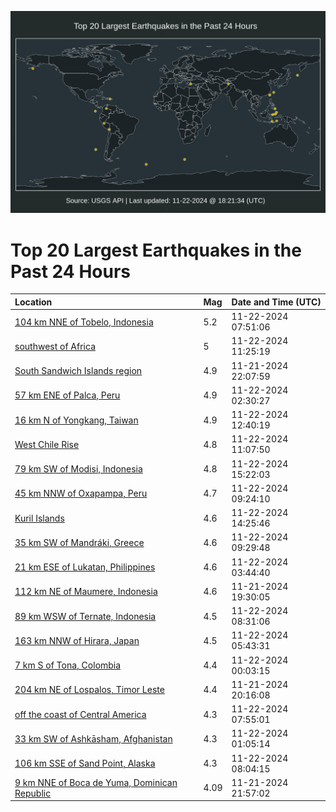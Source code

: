 ![Map](./map.png)

# Top 20 Largest Earthquakes in the Past 24 Hours

| Location | Mag | Date and Time (UTC) |
|:---|:---|:---|
| [104 km NNE of Tobelo, Indonesia](https://earthquake.usgs.gov/earthquakes/eventpage/us6000p6y6) | 5.2 | 11-22-2024 07:51:06 |
| [southwest of Africa](https://earthquake.usgs.gov/earthquakes/eventpage/us6000p6z5) | 5 | 11-22-2024 11:25:19 |
| [South Sandwich Islands region](https://earthquake.usgs.gov/earthquakes/eventpage/us6000p6vm) | 4.9 | 11-21-2024 22:07:59 |
| [57 km ENE of Palca, Peru](https://earthquake.usgs.gov/earthquakes/eventpage/us6000p6x2) | 4.9 | 11-22-2024 02:30:27 |
| [16 km N of Yongkang, Taiwan](https://earthquake.usgs.gov/earthquakes/eventpage/us6000p6ze) | 4.9 | 11-22-2024 12:40:19 |
| [West Chile Rise](https://earthquake.usgs.gov/earthquakes/eventpage/us6000p6z0) | 4.8 | 11-22-2024 11:07:50 |
| [79 km SW of Modisi, Indonesia](https://earthquake.usgs.gov/earthquakes/eventpage/us6000p6zn) | 4.8 | 11-22-2024 15:22:03 |
| [45 km NNW of Oxapampa, Peru](https://earthquake.usgs.gov/earthquakes/eventpage/us6000p6yn) | 4.7 | 11-22-2024 09:24:10 |
| [Kuril Islands](https://earthquake.usgs.gov/earthquakes/eventpage/us6000p6zh) | 4.6 | 11-22-2024 14:25:46 |
| [35 km SW of Mandráki, Greece](https://earthquake.usgs.gov/earthquakes/eventpage/us6000p6yq) | 4.6 | 11-22-2024 09:29:48 |
| [21 km ESE of Lukatan, Philippines](https://earthquake.usgs.gov/earthquakes/eventpage/us6000p6xc) | 4.6 | 11-22-2024 03:44:40 |
| [112 km NE of Maumere, Indonesia](https://earthquake.usgs.gov/earthquakes/eventpage/us6000p6u5) | 4.6 | 11-21-2024 19:30:05 |
| [89 km WSW of Ternate, Indonesia](https://earthquake.usgs.gov/earthquakes/eventpage/us6000p6yg) | 4.5 | 11-22-2024 08:31:06 |
| [163 km NNW of Hirara, Japan](https://earthquake.usgs.gov/earthquakes/eventpage/us6000p6xu) | 4.5 | 11-22-2024 05:43:31 |
| [7 km S of Tona, Colombia](https://earthquake.usgs.gov/earthquakes/eventpage/us6000p6wi) | 4.4 | 11-22-2024 00:03:15 |
| [204 km NE of Lospalos, Timor Leste](https://earthquake.usgs.gov/earthquakes/eventpage/us6000p6uq) | 4.4 | 11-21-2024 20:16:08 |
| [off the coast of Central America](https://earthquake.usgs.gov/earthquakes/eventpage/us6000p6y8) | 4.3 | 11-22-2024 07:55:01 |
| [33 km SW of Ashkāsham, Afghanistan](https://earthquake.usgs.gov/earthquakes/eventpage/us6000p6wx) | 4.3 | 11-22-2024 01:05:14 |
| [106 km SSE of Sand Point, Alaska](https://earthquake.usgs.gov/earthquakes/eventpage/us6000p6y9) | 4.3 | 11-22-2024 08:04:15 |
| [9 km NNE of Boca de Yuma, Dominican Republic](https://earthquake.usgs.gov/earthquakes/eventpage/pr2024326002) | 4.09 | 11-21-2024 21:57:02 |
